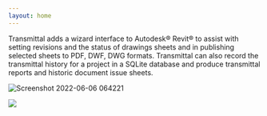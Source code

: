 ```yaml
---
layout: home
---
```

Transmittal adds a wizard interface to Autodesk® Revit® to assist with setting revisions and the status of drawings sheets and in publishing selected sheets to PDF, DWF, DWG formats.  Transmittal can also record the transmittal history for a project in a SQLite database and produce transmittal reports and historic document issue sheets.

![Screenshot 2022-06-06 064221](https://user-images.githubusercontent.com/1886088/172102241-c7e597ad-ac73-45c0-ad63-7f65f5f0eddb.png)

<a href="https://github.com/russgreen/Transmittal/releases"><img src="https://img.shields.io/badge/DOWNLOAD-From%20Github%20Releases-blue" /></a>

